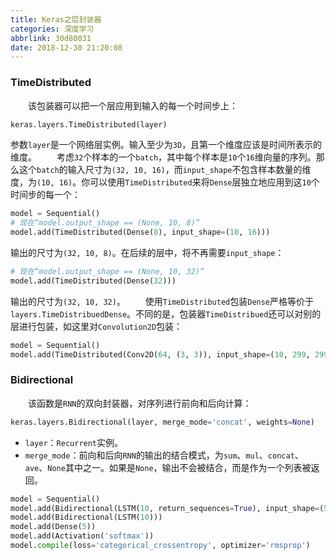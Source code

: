 ```yaml
---
title: Keras之层封装器
categories: 深度学习
abbrlink: 30d80031
date: 2018-12-30 21:20:08
---
```

### TimeDistributed

&emsp;&emsp;该包装器可以把一个层应用到输入的每一个时间步上：

``` python
keras.layers.TimeDistributed(layer)
```

参数`layer`是一个网络层实例。输入至少为`3D`，且第一个维度应该是时间所表示的维度。
&emsp;&emsp;考虑`32`个样本的一个`batch`，其中每个样本是`10`个`16`维向量的序列。那么这个`batch`的输入尺寸为`(32, 10, 16)`，而`input_shape`不包含样本数量的维度，为`(10, 16)`。你可以使用`TimeDistributed`来将`Dense`层独立地应用到这`10`个时间步的每一个：

``` python
model = Sequential()
# 现在“model.output_shape == (None, 10, 8)”
model.add(TimeDistributed(Dense(8), input_shape=(10, 16)))
```

输出的尺寸为`(32, 10, 8)`。在后续的层中，将不再需要`input_shape`：

``` python
# 现在“model.output_shape == (None, 10, 32)”
model.add(TimeDistributed(Dense(32)))
```

输出的尺寸为`(32, 10, 32)`。
&emsp;&emsp;使用`TimeDistributed`包装`Dense`严格等价于`layers.TimeDistribuedDense`。不同的是，包装器`TimeDistribued`还可以对别的层进行包装，如这里对`Convolution2D`包装：

``` python
model = Sequential()
model.add(TimeDistributed(Conv2D(64, (3, 3)), input_shape=(10, 299, 299, 3)))
```

### Bidirectional

&emsp;&emsp;该函数是`RNN`的双向封装器，对序列进行前向和后向计算：

``` python
keras.layers.Bidirectional(layer, merge_mode='concat', weights=None)
```

- `layer`：`Recurrent`实例。
- `merge_mode`：前向和后向`RNN`的输出的结合模式，为`sum`、`mul`、`concat`、`ave`、`None`其中之一。如果是`None`，输出不会被结合，而是作为一个列表被返回。

``` python
model = Sequential()
model.add(Bidirectional(LSTM(10, return_sequences=True), input_shape=(5, 10)))
model.add(Bidirectional(LSTM(10)))
model.add(Dense(5))
model.add(Activation('softmax'))
model.compile(loss='categorical_crossentropy', optimizer='rmsprop')
```